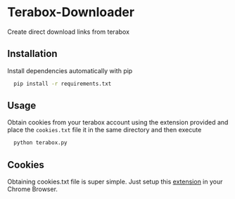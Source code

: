 
# Terabox-Downloader

Create direct download links from terabox

## Installation

Install dependencies automatically with pip

```bash
  pip install -r requirements.txt
```

## Usage

Obtain cookies from your terabox account using the extension provided and place the ```cookies.txt``` file it in the same directory and then execute

```python
  python terabox.py
```


## Cookies

Obtaining cookies.txt file is super simple.
Just setup this [extension](https://github.com/death-angel-141/cookies.txt) in your Chrome Browser.



